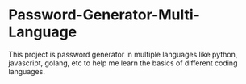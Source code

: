 # Password-Generator-Multi-Language
This project is password generator in multiple languages like python, javascript, golang, etc to help me learn the basics of different coding languages.
